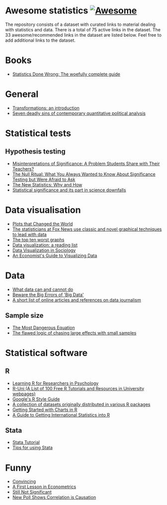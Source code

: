 # Awesome statistics [![Awesome](https://cdn.rawgit.com/sindresorhus/awesome/d7305f38d29fed78fa85652e3a63e154dd8e8829/media/badge.svg)](https://github.com/sindresorhus/awesome)

The repository consists of a dataset with curated links to material
dealing with statistics and data. There is a total of 75 active links in
the dataset. The 33 awesome/recommended links in the dataset are listed
below. Feel free to add additional links to the dataset.

# Books


* [Statistics Done Wrong: The woefully complete guide](https://www.statisticsdonewrong.com/) 

# General


* [Transformations: an introduction](http://fmwww.bc.edu/repec/bocode/t/transint.html) 
* [Seven deadly sins of contemporary quantitative political analysis](https://doi.org/10.1177/0022343313499597) 

# Statistical tests

## Hypothesis testing


* [Misinterpretations of Significance: A Problem Students Share with Their Teachers?](https://www.metheval.uni-jena.de/lehre/0405-ws/evaluationuebung/haller.pdf) 
* [The Null Ritual: What You Always Wanted to Know About Significance Testing but Were Afraid to Ask](http://library.mpib-berlin.mpg.de/ft/gg/GG_Null_2004.pdf) 
* [The New Statistics: Why and How](https://doi.org/10.1177/0956797613504966) 
* [Statistical significance and its part in science downfalls](https://blogs.scientificamerican.com/absolutely-maybe/statistical-significance-and-its-part-in-science-downfalls/) 

# Data visualisation


* [Plots that Changed the World](https://ifweassume.blogspot.com/2012/07/plots-that-changed-world.html) 
* [The statisticians at Fox News use classic and novel graphical techniques to lead with data](https://web.archive.org/web/20121225235950/https://simplystatistics.org/2012/11/26/the-statisticians-at-fox-news-use-classic-and-novel-graphical-techniques-to-lead-with-data/) 
* [The top ten worst graphs](https://www.biostat.wisc.edu/~kbroman/topten_worstgraphs/) 
* [Data visualization: a reading list](https://erikgahner.dk/2020/data-visualization-a-reading-list/) 
* [Data Visualization in Sociology](https://kieranhealy.org/files/papers/data-visualization.pdf) 
* [An Economist's Guide to Visualizing Data](https://pubs.aeaweb.org/doi/pdfplus/10.1257/jep.28.1.209) 

# Data


* [What data can and cannot do](https://blog.okfn.org/2012/06/04/what-data-can-and-cannot-do/) 
* [Beware the Big Errors of 'Big Data'](https://www.wired.com/2013/02/big-data-means-big-errors-people/) 
* [A short list of online articles and references on data journalism](http://www.smalldatajournalism.com/readings/) 

## Sample size


* [The Most Dangerous Equation](https://web.archive.org/web/20111128224743/http://nsm.uh.edu/~dgraur/niv/TheMostDangerousEquation.pdf) 
* [The flawed logic of chasing large effects with small samples](https://thehardestscience.com/2013/09/09/the-flawed-logic-of-chasing-large-effects-with-small-samples/) 

# Statistical software

## R


* [Learning R for Researchers in Psychology](http://jeromyanglim.blogspot.com/2009/06/learning-r-for-researchers-in.html) 
* [R-Uni (A List of 100 Free R Tutorials and Resources in University webpages)](https://pairach.com/2012/02/26/r-tutorials-from-universities-around-the-world/) 
* [Google's R Style Guide](https://google.github.io/styleguide/Rguide.xml) 
* [A collection of datasets originally distributed in various R packages](https://vincentarelbundock.github.io/Rdatasets/) 
* [Getting Started with Charts in R](https://flowingdata.com/2012/12/17/getting-started-with-charts-in-r/) 
* [A Guide to Getting International Statistics into R](https://erikgahner.dk/2019/a-guide-to-getting-international-statistics-into-r/) 

## Stata


* [Stata Tutorial](https://data.princeton.edu/stata/) 
* [Tips for using Stata](https://www.techtips.surveydesign.com.au/blog/categories/stata) 

# Funny


* [Convincing](https://xkcd.com/833/) 
* [A First Lesson in Econometrics](https://www.uibk.ac.at/econometrics/lit/siegfried_jpe_70.pdf) 
* [Still Not Significant](https://mchankins.wordpress.com/2013/04/21/still-not-significant-2/) 
* [New Poll Shows Correlation is Causation](http://obereed.net/hh/correlation.html) 

